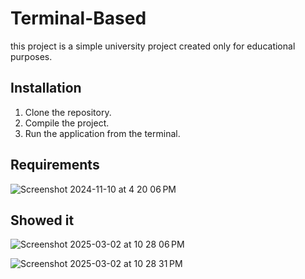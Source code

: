 # Terminal-Based 

this project is a simple university project created only for educational purposes. 

## Installation

1. Clone the repository.
2. Compile the project.
3. Run the application from the terminal.

## Requirements

![Screenshot 2024-11-10 at 4 20 06 PM](https://github.com/user-attachments/assets/fdd8b993-f482-4bce-9404-daec2eadc0eb)

## Showed it

![Screenshot 2025-03-02 at 10 28 06 PM](https://github.com/user-attachments/assets/f1ce3579-d013-464c-8f46-fa141788aacd)

![Screenshot 2025-03-02 at 10 28 31 PM](https://github.com/user-attachments/assets/b00c92b4-5d9a-41aa-9b8e-c642cd3c3488)
